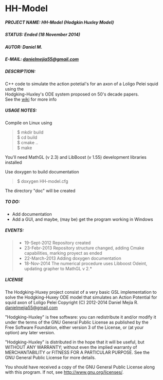HH-Model
========

##### PROJECT NAME:	HH-Model (Hodgkin Huxley Model)  
##### STATUS:		Ended (18 November 2014)    
##### AUTOR:		Daniel M.  
##### E-MAIL:		[danielmejia55@gmail.com](mailto:danielmejia55@gmail.com)  
##### DESCRIPTION:  
C++ code to simulate the action potetial's for an axon of a Loligo Pelei squid using the  
Hodgking-Huxley's ODE system proposed on 50's decade papers.  
See the [wiki](https://github.com/Daniel-M/Hodgking-Huxley/wiki) for more info

##### USAGE NOTES:  

Compile on Linux using  
> $ mkdir build  
> $ cd build  
> $ cmake ..  
> $ make  

You'll need MathGL (v 2.3) and LibBoost (v 1.55) development libraries installed  

Use doxygen to build documentation  
> $ doxygen HH-model.cfg  

The directory "doc" will be created

##### TO DO:
* Add documentation
* Add a GUI, and maybe, (may be) get the program working in Windows

##### EVENTS:
>* 19-Sept-2012	Repository created 
>* 23-Febr-2013 Repository structure changed, adding Cmake capabilities, marking proyect as ended  
>* 22-March-2013 Adding doxygen documentation
>* 18-Nov-2014 The numerical procedure uses Libboost Odeint, updating grapher to MathGL v 2.*

##### LICENSE
    
The Hodgking-Huxey project consist of a very basic GSL implementation to solve the 
Hodgking-Huxey ODE model that simulates an Action Potential for squid axon of Loligo Pelei
Copyright (C) 2012-2014  Daniel Mejía R. [danielmejia55@gmail.com](mailto:danielmejia55@gmail.com) 

"Hodgking-Huxley" is free software: you can redistribute it and/or modify
it under the terms of the GNU General Public License as published by
the Free Software Foundation, either version 3 of the License, or
(at your option) any later version.

"Hodgking-Huxley" is distributed in the hope that it will be useful,
but WITHOUT ANY WARRANTY; without even the implied warranty of
MERCHANTABILITY or FITNESS FOR A PARTICULAR PURPOSE.  See the
GNU General Public License for more details.

You should have received a copy of the GNU General Public License
along with this program.  If not, see <http://www.gnu.org/licenses/>.
